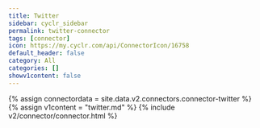 ```yaml
---
title: Twitter
sidebar: cyclr_sidebar
permalink: twitter-connector
tags: [connector]
icon: https://my.cyclr.com/api/ConnectorIcon/16758
default_header: false
category: All
categories: []
showv1content: false
---
```

{% assign connectordata = site.data.v2.connectors.connector-twitter %}
{% assign v1content = "twitter.md" %}
{% include v2/connector/connector.html %}	